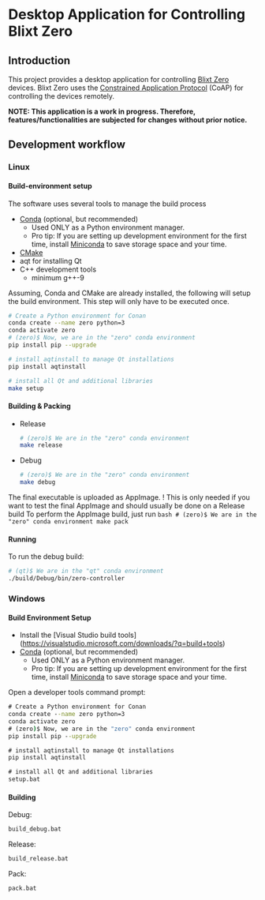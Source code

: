 # Desktop Application for Controlling Blixt Zero

## Introduction
This project provides a desktop application for controlling [Blixt Zero](https://blixt.tech/) devices.
Blixt Zero uses the [Constrained Application Protocol](https://tools.ietf.org/html/rfc7252) (CoAP) for controlling the devices remotely. 

**NOTE: This application is a work in progress. Therefore, features/functionalities are subjected for changes without prior notice.**

## Development workflow

### Linux
#### Build-environment setup

The software uses several tools to manage the build process

- [Conda](https://docs.conda.io/) (optional, but recommended)
    - Used ONLY as a Python environment manager.
    - Pro tip: If you are setting up development environment for the first time, install [Miniconda](https://docs.conda.io/en/latest/miniconda.html) to save storage space and your time. 
- [CMake](https://cmake.org/)
- aqt for installing Qt
- C++ development tools
    - minimum g++-9

Assuming, Conda and CMake are already installed, the following will setup the build environment.
This step will only have to be executed once.

```bash
# Create a Python environment for Conan 
conda create --name zero python=3 
conda activate zero
# (zero)$ Now, we are in the "zero" conda environment
pip install pip --upgrade

# install aqtinstall to manage Qt installations
pip install aqtinstall

# install all Qt and additional libraries
make setup
```

#### Building & Packing

- Release

    ```bash
    # (zero)$ We are in the "zero" conda environment
    make release
    ```

- Debug

    ```bash
    # (zero)$ We are in the "zero" conda environment
    make debug
    ```

The final executable is uploaded as AppImage. 
! This is only needed if you want to test the final AppImage and should usually be done on a Release build
To perform the AppImage build, just run
    ```bash
    # (zero)$ We are in the "zero" conda environment
    make pack
    ```

#### Running

To run the debug build:
```bash
# (qt)$ We are in the "qt" conda environment
./build/Debug/bin/zero-controller
```

### Windows

#### Build Environment Setup
- Install the [Visual Studio build tools] (https://visualstudio.microsoft.com/downloads/?q=build+tools)
- [Conda](https://docs.conda.io/) (optional, but recommended)
    - Used ONLY as a Python environment manager.
    - Pro tip: If you are setting up development environment for the first time, install [Miniconda](https://docs.conda.io/en/latest/miniconda.html) to save storage space and your time. 

Open a developer tools command prompt:
```cmd
# Create a Python environment for Conan 
conda create --name zero python=3 
conda activate zero
# (zero)$ Now, we are in the "zero" conda environment
pip install pip --upgrade

# install aqtinstall to manage Qt installations
pip install aqtinstall

# install all Qt and additional libraries
setup.bat
```

#### Building

Debug:
```cmd
build_debug.bat
```

Release:
```cmd
build_release.bat
```

Pack:
```cmd
pack.bat
```
